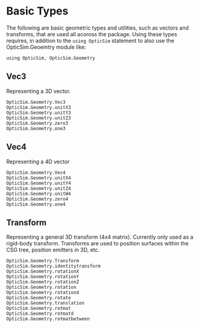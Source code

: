 # Basic Types

The following are basic geometric types and utilities, such as vectors and transforms, that are used all acoross the package. Using these types requires, in addition to the `using OpticSim` statement to also use the OpticSim.Geoemtry module like:

```@example
using OpticSim, OpticSim.Geometry
```

## Vec3

Representing a 3D vector.

```@docs
OpticSim.Geometry.Vec3
OpticSim.Geometry.unitX3
OpticSim.Geometry.unitY3
OpticSim.Geometry.unitZ3
OpticSim.Geometry.zero3
OpticSim.Geometry.one3
```

## Vec4

Representing a 4D vector 

```@docs
OpticSim.Geometry.Vec4
OpticSim.Geometry.unitX4
OpticSim.Geometry.unitY4
OpticSim.Geometry.unitZ4
OpticSim.Geometry.unitW4
OpticSim.Geometry.zero4
OpticSim.Geometry.one4
```

## Transform

Representing a general 3D transform (4x4 matrix). Currently only used as a rigid-body transform.
Transforms are used to position surfaces within the CSG tree, position emitters in 3D, etc. 

```@docs
OpticSim.Geometry.Transform
OpticSim.Geometry.identitytransform
OpticSim.Geometry.rotationX
OpticSim.Geometry.rotationY
OpticSim.Geometry.rotationZ
OpticSim.Geometry.rotation
OpticSim.Geometry.rotationd
OpticSim.Geometry.rotate
OpticSim.Geometry.translation
OpticSim.Geometry.rotmat
OpticSim.Geometry.rotmatd
OpticSim.Geometry.rotmatbetween
```
